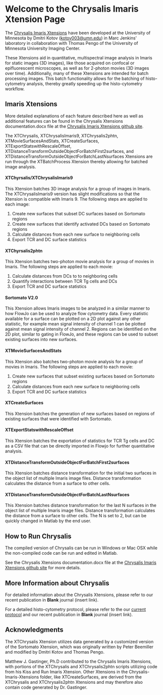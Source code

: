# Welcome to the Chrysalis Imaris Xtension Page


The [Chrysalis Imaris Xtensions](https://github.com/ChrysalisImaging/Chrysalis-Imaris-Xtensions) have been developed at the University of Minnesota by Dmitri Kotov (kotov003@umn.edu) in Marc Jenkins' laboratory in collaboration with Thomas Pengo of the University of Minnesota University Imaging Center. 

These Xtensions aid in quantitative, multispectral image analysis in Imaris for static images (3D images), like those acquired on confocal or epifluorescent microscopes, as well as for 2-photon movies (3D images over time). Additionally, many of these Xtensions are intended for batch processing images. This batch functionality allows for the batching of histo-cytometry analysis, thereby greatly speeding up the histo-cytometry workflow.


## Imaris Xtensions

More detailed explanations of each feature described here as well as additional features can be found in the Chrysalis Xtensions documentation.docx file at the [Chrysalis Imaris Xtensions github site](https://github.com/ChrysalisImaging/Chrysalis-Imaris-Xtensions).

The XTChrysalis, XTChrysalisImaris9, XTChrysalis2phtn, XTMovieSurfacesAndStats, XTCreateSurfaces, XTExportStatswithRescaleOffset, XTDistanceTransformOutsideObjectForBatchFirst2surfaces, and XTDistanceTransformOutsideObjectForBatchLastNsurfaces Xtensions are run through the XTBatchProcess Xtension thereby allowing for batched image analysis.

#### XTChyrsalis/XTChrysalisImaris9

This Xtension batches 3D image analysis for a group of images in Imaris. The XTChrysalisImaris9 version has slight modifications so that the Xtension is compatible with Imaris 9. The following steps are applied to each image:

1. Create new surfaces that subset DC surfaces based on Sortomato regions
2. Create new surfaces that identify activated DCs based on Sortomato regions
3. Calculate distances from each new surface to neighboring cells
4. Export TCR and DC surface statistics


#### XTChyrsalis2phtn

This Xtension batches two-photon movie analysis for a group of movies in Imaris. The following steps are applied to each movie:

1. Calculate distances from DCs to to neighboring cells
2. Quantify interactions between TCR Tg cells and DCs
3. Export TCR and DC surface statistics


#### Sortomato V2.0

This Xtension allows Imaris images to be analyzed in a similar manner to how FlowJo can be used to analyze flow cytometry data. Every statistic available for a surface can be plotted on a 2D plot against any other statistic, for example mean signal intensity of channel 1 can be plotted against mean signal intensity of channel 2. Regions can be identified on the 2D plot, similar to gating in FlowJo, and these regions can be used to subset existing surfaces into new surfaces.


#### XTMovieSurfacesAndStats

This Xtension also batches two-photon movie analysis for a group of movies in Imaris. The following steps are applied to each movie:
1. Create new surfaces that subset existing surfaces based on Sortomato regions
2. Calculate distances from each new surface to neighboring cells
3. Export TCR and DC surface statistics

#### XTCreateSurfaces

This Xtension batches the generation of new surfaces based on regions of existing surfaces that were identified with Sortomato.


#### XTExportStatswithRescaleOffset

This Xtension batches the exportation of statistics for TCR Tg cells and DC as a CSV file that can be directly imported in Flowjo for further quantitative analysis.


#### XTDistanceTransformOutsideObjectForBatchFirst2surfaces

This Xtension batches distance transformation for the initial two surfaces in the object list of multiple Imaris image files. Distance transformation calculates the distance from a surface to other cells.


#### XTDistanceTransformOutsideObjectForBatchLastNsurfaces

This Xtension batches distance transformation for the last N surfaces in the object list of multiple Imaris image files. Distance transformation calculates the distance from a surface to other cells. The N is set to 2, but can be quickly changed in Matlab by the end user.


## How to Run Chrysalis
 
 
The compiled version of Chrysalis can be run in Windows or Mac OSX while the non-compiled code can be run and edited in Matlab. 

See the Chrysalis Xtensions documentation.docx file at the [Chrysalis Imaris Xtensions github site](https://github.com/ChrysalisImaging/Chrysalis-Imaris-Xtensions) for more details.


## More Information about Chrysalis


For detailed information about the Chrysalis Xtensions, please refer to our recent publication in **Blank** journal (insert link).

For a detailed histo-cytometry protocol, please refer to the our [current protocol](http://www.jenkinslab.umn.edu/Jenkins_Lab_2/protocols.html) and our recent publication in **Blank** journal (insert link).

## Acknowledgments

The XTChrysalis Xtension utilizes data generated by a customized version of the Sortomato Xtension, which was originally written by Peter Beemiller and modified by Dmitri Kotov and Thomas Pengo.

Matthew J. Gastinger, Ph.D contributed to the Chrysalis Imaris Xtensions, with portions of the XTChrysalis and XTChrysalis2phtn scripts utilizing code from his Kiss and Run Imaris Xtension. Other Xtensions in the Chrysalis-Imaris-Xtensions folder, like XTCreateSurfaces, are derived from the XTChrysalis and XTChrysalis2phtn Xtensions and may therefore also contain code generated by Dr. Gastinger.


